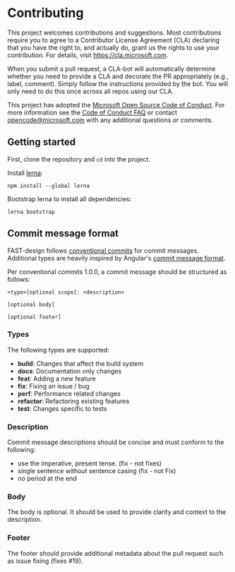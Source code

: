 # Contributing
This project welcomes contributions and suggestions.  Most contributions require you to agree to a
Contributor License Agreement (CLA) declaring that you have the right to, and actually do, grant us
the rights to use your contribution. For details, visit https://cla.microsoft.com.

When you submit a pull request, a CLA-bot will automatically determine whether you need to provide
a CLA and decorate the PR appropriately (e.g., label, comment). Simply follow the instructions
provided by the bot. You will only need to do this once across all repos using our CLA.

This project has adopted the [Microsoft Open Source Code of Conduct](https://opensource.microsoft.com/codeofconduct/).
For more information see the [Code of Conduct FAQ](https://opensource.microsoft.com/codeofconduct/faq/) or
contact [opencode@microsoft.com](mailto:opencode@microsoft.com) with any additional questions or comments.

## Getting started
First, clone the repository and `cd` into the project.

Install [lerna](https://github.com/lerna/lerna):
```shell
npm install --global lerna
```


Bootstrap lerna to install all dependencies:
```shell
lerna bootstrap
```

## Commit message format
FAST-design follows [conventional commits](https://conventionalcommits.org/) for commit messages. Additional types are heavily inspired by Angular's [commit message format](https://github.com/angular/angular/blob/master/CONTRIBUTING.md#commit).

Per conventional commits 1.0.0, a commit message should be structured as follows:
```
<type>[optional scope]: <description>

[optional body]

[optional footer]
```

### Types
The following types are supported:
- **build**: Changes that affect the build system
- **docs**: Documentation only changes
- **feat**: Adding a new feature
- **fix**: Fixing an issue / bug
- **perf**: Performance related changes
- **refactor**: Refactoring existing features
- **test**: Changes specific to tests

### Description
Commit message descriptions should be concise and must conform to the following:
- use the imperative, present tense. (fix - not fixes)
- single sentence without sentence casing (fix - not Fix)
- no period at the end

### Body
The body is optional. It should be used to provide clarity and context to the description.

### Footer
The footer should provide additional metadata about the pull request such as issue fixing (fixes #19).

